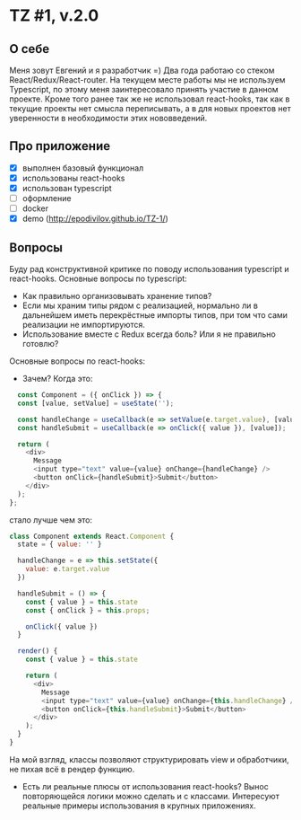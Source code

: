 TZ #1, v.2.0
===

## О себе

Меня зовут Евгений и я разработчик =)
Два года работаю со стеком React/Redux/React-router.
На текущем месте работы мы не используем Typescript, по этому меня заинтересовало принять участие в данном проекте.
Кроме того ранее так же не использовал react-hooks, так как в текущие проекты нет смысла переписывать, а в для новых проектов нет уверенности в необходимости этих нововведений.


## Про приложение

- [x] выполнен базовый функционал
- [x] использованы react-hooks
- [x] использован typescript
- [ ] оформление
- [ ] docker
- [x] demo (http://epodivilov.github.io/TZ-1/)

## Вопросы

Буду рад конструктивной критике по поводу использования typescript и react-hooks.
Основные вопросы по typescript:
- Как правильно организовывать хранение типов?
- Если мы храним типы рядом с реализацией, нормально ли в дальнейшем иметь перекрёстные импорты типов, при том что сами реализации не импортируются.
- Использование вместе с Redux всегда боль? Или я не правильно готовлю?

Основные вопросы по react-hooks:
- Зачем? Когда это:
```javascript
  const Component = ({ onClick }) => {
  const [value, setValue] = useState('');

  const handleChange = useCallback(e => setValue(e.target.value), [value])
  const handleSubmit = useCallback(e => onClick({ value }), [value]);

  return (
    <div>
      Message
      <input type="text" value={value} onChange={handleChange} />
      <button onClick={handleSubmit}>Submit</button>
    </div>
  );
};
```
стало лучше чем это:
```javascript
class Component extends React.Component {
  state = { value: '' }

  handleChange = e => this.setState({
    value: e.target.value
  })

  handleSubmit = () => {
    const { value } = this.state
    const { onClick } = this.props;

    onClick({ value })
  }

  render() {
    const { value } = this.state

    return (
      <div>
        Message
        <input type="text" value={value} onChange={this.handleChange} />
        <button onClick={this.handleSubmit}>Submit</button>
      </div>
    );
  }
}
```
На мой взгляд, классы позволяют структурировать view и обработчики, не пихая всё в рендер функцию. 
- Есть ли реальные плюсы от использования react-hooks? Вынос повторяющейся логики можно сделать и с классами. Интересуют реальные примеры использования в крупных приложениях.